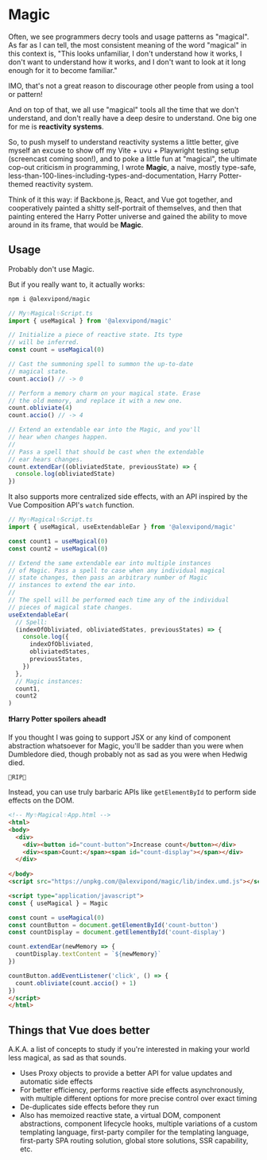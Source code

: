 # Magic

Often, we see programmers decry tools and usage patterns as "magical". As far as I can tell, the most consistent meaning of the word "magical" in this context is, "This looks unfamiliar, I don't understand how it works, I don't want to understand how it works, and I don't want to look at it long enough for it to become familiar."

IMO, that's not a great reason to discourage other people from using a tool or pattern!

And on top of that, we all use "magical" tools all the time that we don't understand, and don't really have a deep desire to understand. One big one for me is **reactivity systems**.

So, to push myself to understand reactivity systems a little better, give myself an excuse to show off my Vite + uvu + Playwright testing setup (screencast coming soon!), and to poke a little fun at "magical", the ultimate cop-out criticism in programming, I wrote **Magic**, a naive, mostly type-safe, less-than-100-lines-including-types-and-documentation, Harry Potter-themed reactivity system.

Think of it this way: if Backbone.js, React, and Vue got together, and cooperatively painted a shitty self-portrait of themselves, and then that painting entered the Harry Potter universe and gained the ability to move around in its frame, that would be **Magic**.


## Usage

Probably don't use Magic.

But if you really want to, it actually works:

```bash
npm i @alexvipond/magic
```

```ts
// My✨Magical✨Script.ts
import { useMagical } from '@alexvipond/magic'

// Initialize a piece of reactive state. Its type
// will be inferred.
const count = useMagical(0)

// Cast the summoning spell to summon the up-to-date
// magical state.
count.accio() // -> 0

// Perform a memory charm on your magical state. Erase
// the old memory, and replace it with a new one.
count.obliviate(4)
count.accio() // -> 4

// Extend an extendable ear into the Magic, and you'll
// hear when changes happen.
//
// Pass a spell that should be cast when the extendable
// ear hears changes.
count.extendEar((obliviatedState, previousState) => {
  console.log(obliviatedState)
})
```

It also supports more centralized side effects, with an API inspired by the Vue Composition API's `watch` function.

```ts
// My✨Magical✨Script.ts
import { useMagical, useExtendableEar } from '@alexvipond/magic'

const count1 = useMagical(0)
const count2 = useMagical(0)

// Extend the same extendable ear into multiple instances
// of Magic. Pass a spell to case when any individual magical
// state changes, then pass an arbitrary number of Magic
// instances to extend the ear into.
//
// The spell will be performed each time any of the individual
// pieces of magical state changes.
useExtendableEar(
  // Spell:
  (indexOfObliviated, obliviatedStates, previousStates) => {
    console.log({
      indexOfObliviated,
      obliviatedStates,
      previousStates,
    })
  },
  // Magic instances:
  count1,
  count2
)
```

**❗Harry Potter spoilers ahead❗**

If you thought I was going to support JSX or any kind of component abstraction whatsoever for Magic, you'll be sadder than you were when Dumbledore died, though probably not as sad as you were when Hedwig died.

```
🦉RIP🦉
```

Instead, you can use truly barbaric APIs like `getElementById` to perform side effects on the DOM.

```html
<!-- My✨Magical✨App.html -->
<html>
<body>
  <div>
    <div><button id="count-button">Increase count</button></div>
    <div><span>Count:</span><span id="count-display"></span></div>
  </div>
  
</body>
<script src="https://unpkg.com/@alexvipond/magic/lib/index.umd.js"></script>

<script type="application/javascript">
const { useMagical } = Magic

const count = useMagical(0)
const countButton = document.getElementById('count-button')
const countDisplay = document.getElementById('count-display')

count.extendEar(newMemory => {
  countDisplay.textContent = `${newMemory}`
})

countButton.addEventListener('click', () => {
  count.obliviate(count.accio() + 1)
})
</script>
</html>
```


## Things that Vue does better

A.K.A. a list of concepts to study if you're interested in making your world less magical, as sad as that sounds.

- Uses Proxy objects to provide a better API for value updates and automatic side effects
- For better efficiency, performs reactive side effects asynchronously, with multiple different options for more precise control over exact timing
- De-duplicates side effects before they run
- Also has memoized reactive state, a virtual DOM, component abstractions, component lifecycle hooks, multiple variations of a custom templating language, first-party compiler for the templating language, first-party SPA routing solution, global store solutions, SSR capability, etc.

